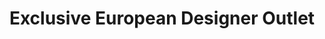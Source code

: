 ---
title: "Exclusive European Designer Outlet"
url: /new-hyde-park/exclusive-european-designer-outlet/
shop: clothes
---